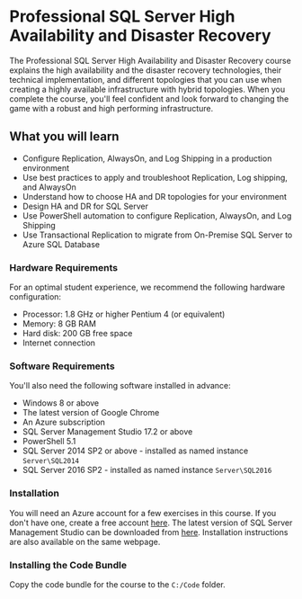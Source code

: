 # Professional SQL Server High Availability and Disaster Recovery
The Professional SQL Server High Availability and Disaster Recovery course explains the high availability and the disaster recovery technologies, their technical implementation, and different topologies that you can use when creating a highly available infrastructure with hybrid topologies.
When you complete the course, you'll feel confident and look forward to changing the game with a robust and high performing infrastructure.

## What you will learn
* Configure Replication, AlwaysOn, and Log Shipping in a production environment
* Use best practices to apply and troubleshoot Replication, Log shipping, and AlwaysOn
* Understand how to choose HA and DR topologies for your environment
* Design HA and DR for SQL Server
* Use PowerShell automation to configure Replication, AlwaysOn, and Log Shipping
* Use Transactional Replication to migrate from On-Premise SQL Server to Azure SQL Database

### Hardware Requirements
For an optimal student experience, we recommend the following hardware configuration:
*	Processor: 1.8 GHz or higher Pentium 4 (or equivalent)
*	Memory: 8 GB RAM
*	Hard disk: 200 GB free space
*	Internet connection

### Software Requirements
You'll also need the following software installed in advance:
*	Windows 8 or above
*	The latest version of Google Chrome
*	An Azure subscription
*	SQL Server Management Studio 17.2 or above
*	PowerShell 5.1
*	SQL Server 2014 SP2 or above - installed as named instance `Server\SQL2014`
*	SQL Server 2016 SP2 - installed as named instance `Server\SQL2016`

### Installation
You will need an Azure account for a few exercises in this course. If you don't have one, create a free account [here](https://azure.microsoft.com/en-in/free/).
The latest version of SQL Server Management Studio can be downloaded from [here](https://docs.microsoft.com/en-us/sql/ssms/download-sql-server-management-studio-ssms?view=sql-server-2017). Installation instructions are also available on the same webpage.

### Installing the Code Bundle
Copy the code bundle for the course to the `C:/Code` folder.
